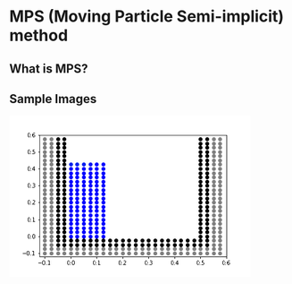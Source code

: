 # MPS (Moving Particle Semi-implicit) method

## What is MPS?

## Sample Images

![sample](benchmarks/anim.gif)